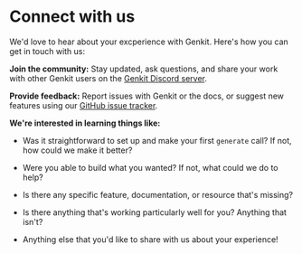 # Connect with us

We'd love to hear about your excperience with Genkit. Here's how you can get in
touch with us:

**Join the community:** Stay updated, ask questions, and share your work with
other Genkit users on the [Genkit Discord server](https://discord.gg/qXt5zzQKpc).

**Provide feedback:** Report issues with Genkit or the docs, or suggest new
features using our [GitHub issue tracker](https://github.com/firebase/genkit/issues).

**We're interested in learning things like:**

- Was it straightforward to set up and make your first `generate` call? If not,
  how could we make it better?

- Were you able to build what you wanted? If not, what could we do to help?

- Is there any specific feature, documentation, or resource that's missing?

- Is there anything that's working particularly well for you?
  Anything that isn't?

- Anything else that you'd like to share with us about your experience!
